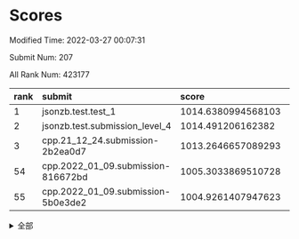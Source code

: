 # Scores

Modified Time: 2022-03-27 00:07:31

Submit Num: 207

All Rank Num: 423177

| rank |               submit               |       score        |       sigma        | pk_num |
| :--- | :--------------------------------- | :----------------- | :----------------- | :----- |
| 1    | jsonzb.test.test_1                 | 1014.6380994568103 | 0.8258328744878544 | 8176   |
| 2    | jsonzb.test.submission_level_4     | 1014.491206162382  | 0.8346132002259203 | 8175   |
| 3    | cpp.21_12_24.submission-2b2ea0d7   | 1013.2646657089293 | 0.8087437716516604 | 8179   |
| 54   | cpp.2022_01_09.submission-816672bd | 1005.3033869510728 | 0.720518909504319  | 8181   |
| 55   | cpp.2022_01_09.submission-5b0e3de2 | 1004.9261407947623 | 0.7232096776054717 | 8176   |


<details>
<summary>全部</summary>

| rank |                 submit                 |       score        |       sigma        | pk_num |
| :--- | :------------------------------------- | :----------------- | :----------------- | :----- |
| 1    | jsonzb.test.test_1                     | 1014.6380994568103 | 0.8258328744878544 | 8176   |
| 2    | jsonzb.test.submission_level_4         | 1014.491206162382  | 0.8346132002259203 | 8175   |
| 3    | cpp.21_12_24.submission-2b2ea0d7       | 1013.2646657089293 | 0.8087437716516604 | 8179   |
| 4    | gobigger.level_3.submission_level_3_30 | 1011.7874373463375 | 0.7867775825676322 | 8169   |
| 5    | gobigger.level_3.submission_level_3_21 | 1011.7137644070473 | 0.765838365291382  | 8186   |
| 6    | gobigger.level_3.submission_level_3_2  | 1011.687911599893  | 0.7785690089817987 | 8175   |
| 7    | gobigger.level_3.submission_level_3_26 | 1011.610992031837  | 0.7568974869288829 | 8175   |
| 8    | gobigger.level_3.submission_level_3_29 | 1011.3332555165545 | 0.7761502062773009 | 8179   |
| 9    | gobigger.level_3.submission_level_3_48 | 1011.2291817001936 | 0.790119188005977  | 8179   |
| 10   | gobigger.level_3.submission_level_3_6  | 1011.0332478470898 | 0.7795724580514181 | 8180   |
| 11   | gobigger.level_3.submission_level_3_31 | 1010.9924856807397 | 0.7716492252826705 | 8177   |
| 12   | gobigger.level_3.submission_level_3_39 | 1010.9495282807504 | 0.7631087971600128 | 8176   |
| 13   | gobigger.level_3.submission_level_3_25 | 1010.9101171446198 | 0.7704057544853233 | 8182   |
| 14   | gobigger.level_3.submission_level_3_40 | 1010.8726718146052 | 0.7700407643928114 | 8182   |
| 15   | gobigger.level_3.submission_level_3_19 | 1010.8192953739707 | 0.7813042943561138 | 8175   |
| 16   | gobigger.level_3.submission_level_3_5  | 1010.6978670607022 | 0.7602365870775923 | 8179   |
| 17   | gobigger.level_3.submission_level_3_11 | 1010.6889187010835 | 0.762634318843138  | 8177   |
| 18   | gobigger.level_3.submission_level_3_38 | 1010.4556299013572 | 0.762426486001871  | 8179   |
| 19   | gobigger.level_3.submission_level_3_0  | 1010.3715258816103 | 0.7668465929881978 | 8178   |
| 20   | gobigger.level_3.submission_level_3_36 | 1010.3464942742119 | 0.7446261740484452 | 8183   |
| 21   | gobigger.level_3.submission_level_3_13 | 1010.1355218142951 | 0.7430711226033058 | 8179   |
| 22   | gobigger.level_3.submission_level_3_43 | 1010.132829558229  | 0.7632607604334587 | 8179   |
| 23   | gobigger.level_3.submission_level_3_8  | 1010.1156987262394 | 0.7567714566253945 | 8182   |
| 24   | gobigger.level_3.submission_level_3_18 | 1010.0988039719422 | 0.7420345083618585 | 8176   |
| 25   | gobigger.level_3.submission_level_3_37 | 1010.0907920849784 | 0.7538500360786584 | 8178   |
| 26   | gobigger.level_3.submission_level_3_33 | 1010.0151781515037 | 0.7847204403372654 | 8182   |
| 27   | gobigger.level_3.submission_level_3_42 | 1009.9843755832164 | 0.7779681831616285 | 8173   |
| 28   | gobigger.level_3.submission_level_3_15 | 1009.9150479133084 | 0.7591309107011431 | 8176   |
| 29   | gobigger.level_3.submission_level_3_45 | 1009.7826086803573 | 0.7325822567107915 | 8176   |
| 30   | gobigger.level_3.submission_level_3_4  | 1009.7239405657765 | 0.7632621409243625 | 8179   |
| 31   | gobigger.level_3.submission_level_3_35 | 1009.7120661823634 | 0.7477322621470004 | 8179   |
| 32   | gobigger.level_3.submission_level_3_27 | 1009.6831217589811 | 0.7520350192667644 | 8178   |
| 33   | gobigger.level_3.submission_level_3_32 | 1009.6687178724227 | 0.7601720298733426 | 8172   |
| 34   | gobigger.level_3.submission_level_3_1  | 1009.5359802767472 | 0.7583273110132998 | 8177   |
| 35   | gobigger.level_3.submission_level_3_17 | 1009.5314066652829 | 0.7495324799482546 | 8176   |
| 36   | gobigger.level_3.submission_level_3_9  | 1009.5220408922381 | 0.7580507981811505 | 8175   |
| 37   | gobigger.level_3.submission_level_3_10 | 1009.4313343975471 | 0.7438241446823056 | 8180   |
| 38   | gobigger.level_3.submission_level_3_14 | 1009.4073723856008 | 0.7565157874978524 | 8178   |
| 39   | gobigger.level_3.submission_level_3_49 | 1009.3770764365028 | 0.7677747316908434 | 8177   |
| 40   | gobigger.level_3.submission_level_3_22 | 1009.3407653049411 | 0.7619980841607982 | 8174   |
| 41   | gobigger.level_3.submission_level_3_46 | 1009.3305826172316 | 0.7512281186566971 | 8177   |
| 42   | gobigger.level_3.submission_level_3_3  | 1009.3192908086343 | 0.7393562266609212 | 8181   |
| 43   | gobigger.level_3.submission_level_3_12 | 1009.2202017504598 | 0.7440874731525693 | 8176   |
| 44   | gobigger.level_3.submission_level_3_16 | 1009.1342793303191 | 0.7423539690557602 | 8177   |
| 45   | gobigger.level_3.submission_level_3_20 | 1009.0643865614344 | 0.7346917092475552 | 8180   |
| 46   | gobigger.level_3.submission_level_3_47 | 1008.9190287822081 | 0.7703518967123213 | 8180   |
| 47   | gobigger.level_3.submission_level_3_41 | 1008.8979265217857 | 0.7683629524108605 | 8175   |
| 48   | gobigger.level_3.submission_level_3_24 | 1008.8457458303118 | 0.7568977823547549 | 8179   |
| 49   | gobigger.level_3.submission_level_3_44 | 1008.8375686237059 | 0.7518280071573239 | 8178   |
| 50   | gobigger.level_3.submission_level_3_34 | 1008.7602721867952 | 0.7373982032765335 | 8175   |
| 51   | gobigger.level_3.submission_level_3_7  | 1008.5796070301299 | 0.7407275586859068 | 8185   |
| 52   | gobigger.level_3.submission_level_3_28 | 1008.5381230415813 | 0.7285992101050024 | 8178   |
| 53   | gobigger.level_3.submission_level_3_23 | 1008.3442644877018 | 0.734669815954444  | 8184   |
| 54   | cpp.2022_01_09.submission-816672bd     | 1005.3033869510728 | 0.720518909504319  | 8181   |
| 55   | cpp.2022_01_09.submission-5b0e3de2     | 1004.9261407947623 | 0.7232096776054717 | 8176   |
| 56   | gobigger.level_1.submission_level_1_8  | 1004.6897627311374 | 0.7202190972791557 | 8178   |
| 57   | gobigger.level_1.submission_level_1_15 | 1004.6645600084785 | 0.7277158337417959 | 8178   |
| 58   | gobigger.level_1.submission_level_1_27 | 1004.5079050996643 | 0.7148539498141467 | 8180   |
| 59   | gobigger.level_1.submission_level_1_34 | 1004.387616503108  | 0.7248484761334655 | 8170   |
| 60   | gobigger.level_1.submission_level_1_28 | 1004.3046404687508 | 0.7346358969955089 | 8179   |
| 61   | gobigger.level_1.submission_level_1_1  | 1004.1589534738251 | 0.7151666484678894 | 8177   |
| 62   | gobigger.level_1.submission_level_1_32 | 1003.972749822443  | 0.709255987830225  | 8180   |
| 63   | gobigger.level_1.submission_level_1_41 | 1003.9714304117398 | 0.7106825270437249 | 8179   |
| 64   | gobigger.level_1.submission_level_1_47 | 1003.8372959896394 | 0.7097645020166443 | 8180   |
| 65   | gobigger.level_1.submission_level_1_19 | 1003.7707335624874 | 0.7146678167829882 | 8175   |
| 66   | gobigger.level_1.submission_level_1_40 | 1003.7422543116064 | 0.7090044475826648 | 8175   |
| 67   | gobigger.level_1.submission_level_1_43 | 1003.6719621038434 | 0.7206583975870089 | 8172   |
| 68   | gobigger.level_1.submission_level_1_35 | 1003.6583568281745 | 0.7228725023687793 | 8181   |
| 69   | gobigger.level_1.submission_level_1_42 | 1003.642358610755  | 0.7149974724968786 | 8178   |
| 70   | gobigger.level_1.submission_level_1_7  | 1003.5494321207725 | 0.729869083281584  | 8180   |
| 71   | gobigger.level_1.submission_level_1_22 | 1003.5470004325023 | 0.7202801611574139 | 8177   |
| 72   | gobigger.level_1.submission_level_1_20 | 1003.4829127970703 | 0.7196463224638869 | 8178   |
| 73   | gobigger.level_1.submission_level_1_49 | 1003.4182416210174 | 0.7154570515737086 | 8177   |
| 74   | gobigger.level_1.submission_level_1_33 | 1003.4134808457259 | 0.7124832497536165 | 8174   |
| 75   | gobigger.level_1.submission_level_1_21 | 1003.4061290947512 | 0.7234199917121137 | 8179   |
| 76   | gobigger.level_1.submission_level_1_3  | 1003.3838449264263 | 0.7268645699929388 | 8179   |
| 77   | gobigger.level_1.submission_level_1_23 | 1003.3128562230867 | 0.7106255078081842 | 8177   |
| 78   | gobigger.level_1.submission_level_1_18 | 1003.2792996911776 | 0.7182166573518756 | 8175   |
| 79   | gobigger.level_1.submission_level_1_29 | 1003.2708976629486 | 0.7142985658460923 | 8183   |
| 80   | gobigger.level_1.submission_level_1_24 | 1003.2657229380472 | 0.7079293547059561 | 8181   |
| 81   | gobigger.level_1.submission_level_1_13 | 1003.2358299002577 | 0.7102380627970066 | 8179   |
| 82   | gobigger.level_1.submission_level_1_14 | 1003.1991310353253 | 0.7091292815064454 | 8174   |
| 83   | gobigger.level_1.submission_level_1_2  | 1003.1930629172251 | 0.7231790038555934 | 8182   |
| 84   | gobigger.level_1.submission_level_1_5  | 1003.1317874972023 | 0.7141084771779677 | 8174   |
| 85   | gobigger.level_1.submission_level_1_30 | 1003.1020021195586 | 0.709560083973092  | 8178   |
| 86   | gobigger.level_1.submission_level_1_11 | 1003.0023378721236 | 0.7150639570832396 | 8176   |
| 87   | gobigger.level_1.submission_level_1_10 | 1002.9917845947926 | 0.725390784583499  | 8178   |
| 88   | gobigger.level_1.submission_level_1_4  | 1002.9734525621109 | 0.7143162115622564 | 8179   |
| 89   | gobigger.level_1.submission_level_1_9  | 1002.8558341633421 | 0.7191404904206635 | 8175   |
| 90   | gobigger.level_1.submission_level_1_38 | 1002.8473598870386 | 0.71277171976806   | 8177   |
| 91   | gobigger.level_1.submission_level_1_37 | 1002.825994138178  | 0.712241114441179  | 8177   |
| 92   | gobigger.level_1.submission_level_1_0  | 1002.8010334131384 | 0.7018097428402962 | 8177   |
| 93   | gobigger.level_1.submission_level_1_26 | 1002.6885169923502 | 0.7129893369176241 | 8179   |
| 94   | gobigger.level_1.submission_level_1_36 | 1002.6546515915305 | 0.726325015997048  | 8170   |
| 95   | gobigger.level_1.submission_level_1_45 | 1002.6384334854723 | 0.7289638536280313 | 8179   |
| 96   | gobigger.level_1.submission_level_1_48 | 1002.6290720586982 | 0.7155165068015246 | 8179   |
| 97   | gobigger.level_1.submission_level_1_46 | 1002.5873966951867 | 0.7199845361212869 | 8175   |
| 98   | gobigger.level_1.submission_level_1_25 | 1002.5509581312631 | 0.7098255106171917 | 8174   |
| 99   | gobigger.level_1.submission_level_1_39 | 1002.5173537238054 | 0.7148350900483323 | 8171   |
| 100  | gobigger.level_1.submission_level_1_31 | 1002.4764280327121 | 0.7110331969131086 | 8177   |
| 101  | gobigger.level_1.submission_level_1_6  | 1002.3799916208914 | 0.7057008779007103 | 8176   |
| 102  | gobigger.level_1.submission_level_1_17 | 1002.3550037923012 | 0.6979644011574179 | 8177   |
| 103  | gobigger.level_1.submission_level_1_12 | 1002.2342236883114 | 0.7155505682803877 | 8178   |
| 104  | gobigger.level_1.submission_level_1_44 | 1002.1443077004647 | 0.710998673922733  | 8175   |
| 105  | gobigger.level_1.submission_level_1_16 | 1001.4601206645768 | 0.70331316122782   | 8178   |
| 106  | gobigger.random.submission_random_19   | 997.8938658379037  | 0.7021962158688064 | 8177   |
| 107  | gobigger.random.submission_random_28   | 997.6641897116886  | 0.7191121291459911 | 8178   |
| 108  | gobigger.random.submission_random_20   | 997.4251252803726  | 0.7148627156945516 | 8176   |
| 109  | gobigger.random.submission_random_41   | 997.3123223174407  | 0.7012428716640713 | 8186   |
| 110  | gobigger.random.submission_random_11   | 997.1036286911824  | 0.7080137002785678 | 8177   |
| 111  | gobigger.random.submission_random_38   | 997.043182478179   | 0.7116216286937431 | 8176   |
| 112  | gobigger.random.submission_random_2    | 997.0162579897569  | 0.7059312219476668 | 8177   |
| 113  | gobigger.random.submission_random_5    | 996.8133836881148  | 0.7059123594826708 | 8171   |
| 114  | gobigger.random.submission_random_29   | 996.720858085869   | 0.705400609381239  | 8180   |
| 115  | gobigger.random.submission_random_35   | 996.6596486179889  | 0.7078281532662245 | 8181   |
| 116  | gobigger.random.submission_random_36   | 996.5639253392454  | 0.7005875082241738 | 8178   |
| 117  | gobigger.random.submission_random_30   | 996.5042050578089  | 0.7077939807401167 | 8183   |
| 118  | gobigger.random.submission_random_43   | 996.4345606937832  | 0.7220587037825938 | 8180   |
| 119  | gobigger.random.submission_random_34   | 996.4213805032706  | 0.7063722903269581 | 8178   |
| 120  | gobigger.random.submission_random_10   | 996.3734314029532  | 0.7130158545502443 | 8170   |
| 121  | gobigger.random.submission_random_27   | 996.3642126122961  | 0.7078366055722072 | 8173   |
| 122  | gobigger.random.submission_random_16   | 996.2752332036994  | 0.7178996197837968 | 8179   |
| 123  | gobigger.random.submission_random_4    | 996.2476869095027  | 0.7058573506764594 | 8179   |
| 124  | gobigger.random.submission_random_37   | 996.1602119890482  | 0.7095554561110812 | 8181   |
| 125  | gobigger.random.submission_random_47   | 996.1510458625736  | 0.7130218622273987 | 8172   |
| 126  | gobigger.random.submission_random_7    | 996.1341686164735  | 0.7164643265923774 | 8176   |
| 127  | gobigger.random.submission_random_44   | 996.1268715508494  | 0.6992635380000211 | 8181   |
| 128  | gobigger.random.submission_random_18   | 996.0464716678457  | 0.7128617671609406 | 8175   |
| 129  | gobigger.random.submission_random_24   | 996.0277330851633  | 0.6990143581846151 | 8175   |
| 130  | gobigger.random.submission_random_12   | 996.0072732904252  | 0.7017611824857634 | 8180   |
| 131  | gobigger.random.submission_random_6    | 995.9926078641897  | 0.7179141903237798 | 8174   |
| 132  | gobigger.random.submission_random_13   | 995.9863876531592  | 0.701198441847239  | 8179   |
| 133  | gobigger.random.submission_random_45   | 995.9855650239314  | 0.7155217750284087 | 8177   |
| 134  | gobigger.random.submission_random_14   | 995.974155031402   | 0.7095469781266918 | 8177   |
| 135  | gobigger.random.submission_random_42   | 995.959829489939   | 0.7181120557777366 | 8178   |
| 136  | gobigger.random.submission_random_48   | 995.8845750617949  | 0.7268822537945926 | 8179   |
| 137  | gobigger.random.submission_random_40   | 995.8736893003021  | 0.7133342953721299 | 8177   |
| 138  | gobigger.random.submission_random_15   | 995.8546953240909  | 0.71820718663615   | 8177   |
| 139  | gobigger.random.submission_random_26   | 995.845774211999   | 0.7135001777230106 | 8180   |
| 140  | gobigger.random.submission_random_25   | 995.8215781987157  | 0.7270527125729258 | 8182   |
| 141  | gobigger.random.submission_random_17   | 995.8062033582963  | 0.7132071352288183 | 8181   |
| 142  | gobigger.random.submission_random_3    | 995.7154950593904  | 0.7254805811766275 | 8175   |
| 143  | gobigger.random.submission_random_21   | 995.5230293152174  | 0.7046675310944333 | 8176   |
| 144  | gobigger.random.submission_random_9    | 995.3379626041261  | 0.7078932611582404 | 8177   |
| 145  | gobigger.random.submission_random_31   | 995.3177149742386  | 0.7167353944733025 | 8174   |
| 146  | gobigger.random.submission_random_8    | 995.3085739546799  | 0.7009577706221952 | 8177   |
| 147  | gobigger.random.submission_random_0    | 995.2904645705574  | 0.7108883055806937 | 8173   |
| 148  | gobigger.random.submission_random_33   | 995.2871994367899  | 0.7194826540253094 | 8177   |
| 149  | gobigger.random.submission_random_23   | 995.155152715908   | 0.7021623891105554 | 8181   |
| 150  | gobigger.random.submission_random_32   | 995.0787769279142  | 0.7276279576356945 | 8175   |
| 151  | gobigger.random.submission_random_1    | 994.8424235219771  | 0.7161074896690696 | 8176   |
| 152  | gobigger.random.submission_random_39   | 994.5722077632017  | 0.7151367150455962 | 8172   |
| 153  | gobigger.random.submission_random_46   | 994.4781090064471  | 0.7168774150418893 | 8179   |
| 154  | gobigger.level_2.submission_level_2_22 | 994.4390911364072  | 0.7235174257809264 | 8180   |
| 155  | gobigger.random.submission_random_49   | 994.2523796583419  | 0.7275149872046772 | 8178   |
| 156  | gobigger.random.submission_random_22   | 994.158330365284   | 0.717913702674936  | 8179   |
| 157  | gobigger.level_2.submission_level_2_17 | 993.6188714885811  | 0.7557617733335814 | 8178   |
| 158  | gobigger.level_2.submission_level_2_29 | 993.6112563201913  | 0.7489888790626028 | 8179   |
| 159  | gobigger.level_2.submission_level_2_1  | 993.5086266726679  | 0.7286975637622433 | 8178   |
| 160  | gobigger.level_2.submission_level_2_41 | 993.5048102144116  | 0.7362839950834801 | 8176   |
| 161  | gobigger.level_2.submission_level_2_43 | 993.372921154316   | 0.7510893487797345 | 8177   |
| 162  | gobigger.level_2.submission_level_2_27 | 993.3351741385039  | 0.7546806100082274 | 8175   |
| 163  | gobigger.level_2.submission_level_2_47 | 993.3289019364603  | 0.7262981346352118 | 8176   |
| 164  | gobigger.level_2.submission_level_2_28 | 993.1684832692202  | 0.7350196632808563 | 8176   |
| 165  | gobigger.level_2.submission_level_2_32 | 993.1360477847467  | 0.7450386246912192 | 8174   |
| 166  | gobigger.level_2.submission_level_2_12 | 993.0802533785467  | 0.7342507028500733 | 8178   |
| 167  | gobigger.level_2.submission_level_2_38 | 992.8475522205613  | 0.7429766148369964 | 8180   |
| 168  | gobigger.level_2.submission_level_2_5  | 992.7719536570821  | 0.7475004724094055 | 8180   |
| 169  | gobigger.level_2.submission_level_2_19 | 992.7149182252022  | 0.7421625103172793 | 8177   |
| 170  | gobigger.level_2.submission_level_2_18 | 992.675473336002   | 0.7536486150698408 | 8180   |
| 171  | gobigger.level_2.submission_level_2_11 | 992.4717620855301  | 0.757170193034442  | 8174   |
| 172  | gobigger.level_2.submission_level_2_33 | 992.4277839711896  | 0.7619264766512834 | 8177   |
| 173  | gobigger.level_2.submission_level_2_6  | 992.4265735587313  | 0.7295767617812058 | 8174   |
| 174  | gobigger.level_2.submission_level_2_9  | 992.3874895144994  | 0.7443204515967191 | 8183   |
| 175  | gobigger.level_2.submission_level_2_45 | 992.332440979834   | 0.7588609795940453 | 8176   |
| 176  | gobigger.level_2.submission_level_2_37 | 992.2779536738188  | 0.7446461680078906 | 8176   |
| 177  | gobigger.level_2.submission_level_2_8  | 992.1517870574736  | 0.7552015893732636 | 8174   |
| 178  | gobigger.level_2.submission_level_2_36 | 992.146572530022   | 0.729483794960017  | 8179   |
| 179  | gobigger.level_2.submission_level_2_48 | 992.127040124316   | 0.7366292466167255 | 8174   |
| 180  | gobigger.level_2.submission_level_2_0  | 992.0652619287098  | 0.7463494023278864 | 8177   |
| 181  | gobigger.level_2.submission_level_2_10 | 992.0488523938874  | 0.7373481504713066 | 8180   |
| 182  | gobigger.level_2.submission_level_2_31 | 992.0347549401405  | 0.740858313950805  | 8177   |
| 183  | gobigger.level_2.submission_level_2_42 | 991.973780658318   | 0.7378296237013277 | 8172   |
| 184  | gobigger.level_2.submission_level_2_30 | 991.9648344297665  | 0.7414908036729961 | 8181   |
| 185  | gobigger.level_2.submission_level_2_26 | 991.9464343102866  | 0.7383623525201213 | 8179   |
| 186  | gobigger.level_2.submission_level_2_4  | 991.9149698297739  | 0.7722983663364358 | 8177   |
| 187  | gobigger.level_2.submission_level_2_44 | 991.8693940908369  | 0.7356526007235833 | 8179   |
| 188  | gobigger.level_2.submission_level_2_40 | 991.7852732686051  | 0.72625984949936   | 8178   |
| 189  | gobigger.level_2.submission_level_2_39 | 991.6446374282302  | 0.7440264998185704 | 8176   |
| 190  | gobigger.level_2.submission_level_2_15 | 991.4750795953852  | 0.7657555492613023 | 8173   |
| 191  | gobigger.level_2.submission_level_2_24 | 991.4510052215463  | 0.7472245012355031 | 8181   |
| 192  | gobigger.level_2.submission_level_2_20 | 991.4504895507727  | 0.7617461228816639 | 8175   |
| 193  | gobigger.level_2.submission_level_2_25 | 991.4479470246454  | 0.7573302684940877 | 8177   |
| 194  | gobigger.level_2.submission_level_2_13 | 991.2945967066249  | 0.7573494042807686 | 8181   |
| 195  | gobigger.level_2.submission_level_2_23 | 991.2308303039642  | 0.748141597018671  | 8178   |
| 196  | gobigger.level_2.submission_level_2_3  | 991.2189908799567  | 0.7633359014105429 | 8173   |
| 197  | gobigger.level_2.submission_level_2_46 | 991.1938923175184  | 0.7505754549451683 | 8176   |
| 198  | gobigger.level_2.submission_level_2_49 | 991.1902668669736  | 0.7490816895307679 | 8176   |
| 199  | gobigger.level_2.submission_level_2_16 | 991.1259215602436  | 0.796796237314493  | 8177   |
| 200  | gobigger.level_2.submission_level_2_34 | 991.0902156836944  | 0.7511194653187442 | 8173   |
| 201  | gobigger.level_2.submission_level_2_35 | 990.7778603334925  | 0.760272939379419  | 8177   |
| 202  | gobigger.level_2.submission_level_2_2  | 990.7599248203293  | 0.7583318775549779 | 8176   |
| 203  | gobigger.level_2.submission_level_2_14 | 990.6861150159722  | 0.7731505785066735 | 8175   |
| 204  | gobigger.level_2.submission_level_2_7  | 990.5698142402373  | 0.7730112798511906 | 8173   |
| 205  | gobigger.level_2.submission_level_2_21 | 990.361628008231   | 0.7834657092935536 | 8175   |
| 206  | gobigger.none.submission_none_1        | 976.9603484981142  | 1.4374472927848487 | 8178   |
| 207  | gobigger.none.submission_none_0        | 976.2208978192489  | 1.345493535906353  | 8176   |

</details>